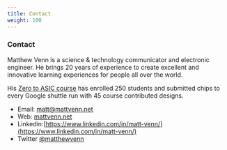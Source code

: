 ```yaml
---
title: Contact
weight: 100
---
```


### Contact

Matthew Venn is a science & technology communicator and electronic engineer. He brings 20 years of experience to create excellent and innovative learning experiences for people all over the world.

His [Zero to ASIC course](zerotoasiccourse.com) has enrolled 250 students and submitted chips to every Google shuttle run with 45 course contributed designs.

* Email: matt@mattvenn.net
* Web: [mattvenn.net](mattvenn.net)
* Linkedin:[https://www.linkedin.com/in/matt-venn/](https://www.linkedin.com/in/matt-venn/) 
* Twitter [@matthewvenn](https://twitter.com/matthewvenn)
